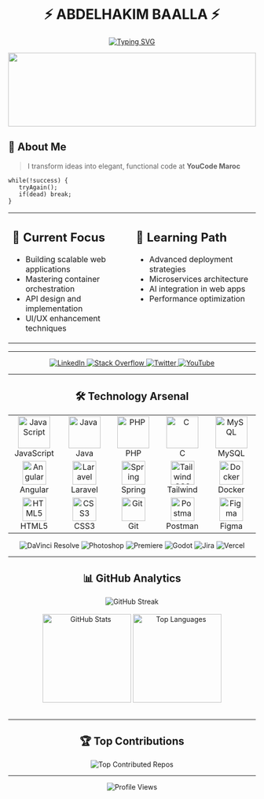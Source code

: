 <div align="center">
  
# ⚡ ABDELHAKIM BAALLA ⚡

[![Typing SVG](https://readme-typing-svg.herokuapp.com?font=Fira+Code&pause=1000&color=6C63FF&center=true&vCenter=true&random=false&width=435&lines=Full-Stack+Developer;Creative+Problem+Solver;Digital+Craftsman;Tech+Enthusiast)](https://git.io/typing-svg)

</div>

<img src="https://raw.githubusercontent.com/rodrigograca31/rodrigograca31/master/matrix.svg" width="100%" height="150px">

## 🧠 About Me

> I transform ideas into elegant, functional code at **YouCode Maroc**

```
while(!success) {
   tryAgain();
   if(dead) break;
}
```

<div align="center">
  <table>
    <tr>
      <td valign="top" width="50%">
        <h2>💫 Current Focus</h2>
        <ul>
          <li>Building scalable web applications</li>
          <li>Mastering container orchestration</li>
          <li>API design and implementation</li>
          <li>UI/UX enhancement techniques</li>
        </ul>
      </td>
      <td valign="top" width="50%">
        <h2>🚀 Learning Path</h2>
        <ul>
          <li>Advanced deployment strategies</li>
          <li>Microservices architecture</li>
          <li>AI integration in web apps</li>
          <li>Performance optimization</li>
        </ul>
      </td>
    </tr>
  </table>
</div>

---

<div align="center">
  <a href="https://linkedin.com/in/abdelhakimbaalla">
    <img src="https://img.shields.io/badge/-LinkedIn-0A66C2?style=for-the-badge&logo=linkedin&logoColor=white" alt="LinkedIn" />
  </a>
  <a href="https://stackoverflow.com/users/29011477">
    <img src="https://img.shields.io/badge/-Stack_Overflow-FE7A16?style=for-the-badge&logo=stack-overflow&logoColor=white" alt="Stack Overflow" />
  </a>
  <a href="https://x.com/Abdelhakim99891">
    <img src="https://img.shields.io/badge/-Twitter-1DA1F2?style=for-the-badge&logo=twitter&logoColor=white" alt="Twitter" />
  </a>
  <a href="https://youtube.com/@Dinocrafting">
    <img src="https://img.shields.io/badge/-YouTube-FF0000?style=for-the-badge&logo=youtube&logoColor=white" alt="YouTube" />
  </a>
</div>

---

<h2 align="center">🛠️ Technology Arsenal</h2>

<table align="center">
  <tr>
    <td align="center" width="96">
      <img src="https://techstack-generator.vercel.app/js-icon.svg" alt="JavaScript" width="65" height="65" />
      <br>JavaScript
    </td>
    <td align="center" width="96">
      <img src="https://techstack-generator.vercel.app/java-icon.svg" alt="Java" width="65" height="65" />
      <br>Java
    </td>
    <td align="center" width="96">
      <img src="https://techstack-generator.vercel.app/php-icon.svg" alt="PHP" width="65" height="65" />
      <br>PHP
    </td>
    <td align="center" width="96">
      <img src="https://techstack-generator.vercel.app/cpp-icon.svg" alt="C" width="65" height="65" />
      <br>C
    </td>
    <td align="center" width="96">
      <img src="https://techstack-generator.vercel.app/mysql-icon.svg" alt="MySQL" width="65" height="65" />
      <br>MySQL
    </td>
  </tr>
  <tr>
    <td align="center" width="96">
      <img src="https://cdn.jsdelivr.net/gh/devicons/devicon/icons/angularjs/angularjs-original.svg" alt="Angular" width="48" height="48" />
      <br>Angular
    </td>
    <td align="center" width="96">
      <img src="https://cdn.jsdelivr.net/gh/devicons/devicon/icons/laravel/laravel-plain.svg" alt="Laravel" width="48" height="48" />
      <br>Laravel
    </td>
    <td align="center" width="96">
      <img src="https://cdn.jsdelivr.net/gh/devicons/devicon/icons/spring/spring-original.svg" alt="Spring" width="48" height="48" />
      <br>Spring
    </td>
    <td align="center" width="96">
      <img src="https://cdn.jsdelivr.net/gh/devicons/devicon/icons/tailwindcss/tailwindcss-plain.svg" alt="TailwindCSS" width="48" height="48" />
      <br>Tailwind
    </td>
    <td align="center" width="96">
      <img src="https://cdn.jsdelivr.net/gh/devicons/devicon/icons/docker/docker-original.svg" alt="Docker" width="48" height="48" />
      <br>Docker
    </td>
  </tr>
  <tr>
    <td align="center" width="96">
      <img src="https://cdn.jsdelivr.net/gh/devicons/devicon/icons/html5/html5-original.svg" alt="HTML5" width="48" height="48" />
      <br>HTML5
    </td>
    <td align="center" width="96">
      <img src="https://cdn.jsdelivr.net/gh/devicons/devicon/icons/css3/css3-original.svg" alt="CSS3" width="48" height="48" />
      <br>CSS3
    </td>
    <td align="center" width="96">
      <img src="https://cdn.jsdelivr.net/gh/devicons/devicon/icons/git/git-original.svg" alt="Git" width="48" height="48" />
      <br>Git
    </td>
    <td align="center" width="96">
      <img src="https://www.vectorlogo.zone/logos/getpostman/getpostman-icon.svg" alt="Postman" width="48" height="48" />
      <br>Postman
    </td>
    <td align="center" width="96">
      <img src="https://cdn.jsdelivr.net/gh/devicons/devicon/icons/figma/figma-original.svg" alt="Figma" width="48" height="48" />
      <br>Figma
    </td>
  </tr>
</table>

<div align="center">
  <img src="https://img.shields.io/badge/DaVinci_Resolve-233A51?style=for-the-badge&logo=davinciresolve&logoColor=white" alt="DaVinci Resolve" />
  <img src="https://img.shields.io/badge/Adobe_Photoshop-31A8FF?style=for-the-badge&logo=adobephotoshop&logoColor=white" alt="Photoshop" />
  <img src="https://img.shields.io/badge/Adobe_Premiere-9999FF?style=for-the-badge&logo=adobepremierepro&logoColor=white" alt="Premiere" />
  <img src="https://img.shields.io/badge/Godot_Engine-478CBF?style=for-the-badge&logo=godotengine&logoColor=white" alt="Godot" />
  <img src="https://img.shields.io/badge/Jira-0052CC?style=for-the-badge&logo=jira&logoColor=white" alt="Jira" />
  <img src="https://img.shields.io/badge/Vercel-000000?style=for-the-badge&logo=vercel&logoColor=white" alt="Vercel" />
</div>

---

<h2 align="center">📊 GitHub Analytics</h2>

<div align="center">
  <img src="https://github-readme-streak-stats.herokuapp.com/?user=Abdelhakim-baalla&theme=radical&hide_border=true&background=0D1117&stroke=0000&ring=e05397&fire=e05397&currStreakLabel=e05397" alt="GitHub Streak" />
</div>

<br>

<div align="center">
  <img height="180em" src="https://github-readme-stats.vercel.app/api?username=Abdelhakim-baalla&theme=radical&hide_border=true&include_all_commits=true&count_private=true&bg_color=0D1117" alt="GitHub Stats" />
  <img height="180em" src="https://github-readme-stats.vercel.app/api/top-langs/?username=Abdelhakim-baalla&theme=radical&hide_border=true&include_all_commits=true&count_private=true&layout=compact&bg_color=0D1117" alt="Top Languages" />
</div>

<br>

---

<h2 align="center">🏆 Top Contributions</h2>

<div align="center">
  <img src="https://github-contributor-stats.vercel.app/api?username=Abdelhakim-baalla&limit=5&theme=radical&combine_all_yearly_contributions=true&hide_border=true" alt="Top Contributed Repos" />
</div>


---

<div align="center">
  <img src="https://komarev.com/ghpvc/?username=Abdelhakim-baalla&color=blueviolet&style=for-the-badge" alt="Profile Views" /> 
</div>
